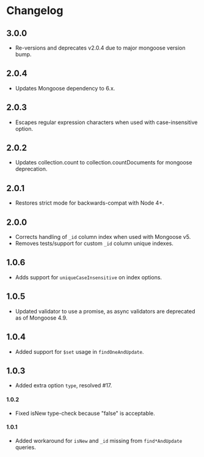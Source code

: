 # Changelog

## 3.0.0

- Re-versions and deprecates v2.0.4 due to major mongoose version bump.

## 2.0.4

- Updates Mongoose dependency to 6.x.

## 2.0.3

- Escapes regular expression characters when used with case-insensitive option.

## 2.0.2

- Updates collection.count to collection.countDocuments for mongoose deprecation.

## 2.0.1

- Restores strict mode for backwards-compat with Node 4+.

## 2.0.0

- Corrects handling of `_id` column index when used with Mongoose v5.
- Removes tests/support for custom `_id` column unique indexes.

## 1.0.6

- Adds support for `uniqueCaseInsensitive` on index options.

## 1.0.5

- Updated validator to use a promise, as async validators are deprecated as of Mongoose 4.9.

## 1.0.4

- Added support for `$set` usage in `findOneAndUpdate`.

## 1.0.3

- Added extra option `type`, resolved #17.

#### 1.0.2

- Fixed isNew type-check because "false" is acceptable.

#### 1.0.1

- Added workaround for `isNew` and `_id` missing from `find*AndUpdate` queries.
